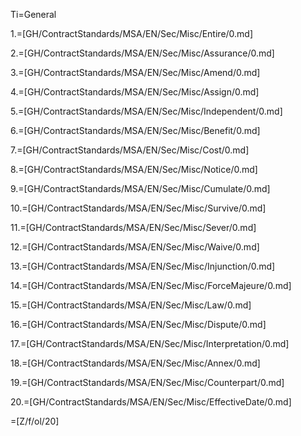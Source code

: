 Ti=General

1.=[GH/ContractStandards/MSA/EN/Sec/Misc/Entire/0.md]

2.=[GH/ContractStandards/MSA/EN/Sec/Misc/Assurance/0.md]

3.=[GH/ContractStandards/MSA/EN/Sec/Misc/Amend/0.md]

4.=[GH/ContractStandards/MSA/EN/Sec/Misc/Assign/0.md]

5.=[GH/ContractStandards/MSA/EN/Sec/Misc/Independent/0.md]

6.=[GH/ContractStandards/MSA/EN/Sec/Misc/Benefit/0.md]

7.=[GH/ContractStandards/MSA/EN/Sec/Misc/Cost/0.md]

8.=[GH/ContractStandards/MSA/EN/Sec/Misc/Notice/0.md]

9.=[GH/ContractStandards/MSA/EN/Sec/Misc/Cumulate/0.md]

10.=[GH/ContractStandards/MSA/EN/Sec/Misc/Survive/0.md]

11.=[GH/ContractStandards/MSA/EN/Sec/Misc/Sever/0.md]

12.=[GH/ContractStandards/MSA/EN/Sec/Misc/Waive/0.md]

13.=[GH/ContractStandards/MSA/EN/Sec/Misc/Injunction/0.md]

14.=[GH/ContractStandards/MSA/EN/Sec/Misc/ForceMajeure/0.md]

15.=[GH/ContractStandards/MSA/EN/Sec/Misc/Law/0.md]

16.=[GH/ContractStandards/MSA/EN/Sec/Misc/Dispute/0.md]

17.=[GH/ContractStandards/MSA/EN/Sec/Misc/Interpretation/0.md]

18.=[GH/ContractStandards/MSA/EN/Sec/Misc/Annex/0.md]

19.=[GH/ContractStandards/MSA/EN/Sec/Misc/Counterpart/0.md]

20.=[GH/ContractStandards/MSA/EN/Sec/Misc/EffectiveDate/0.md]

=[Z/f/ol/20]